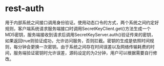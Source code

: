 # rest-auth
用于内部系统之间接口调用身份验证。使用动态口令的方式，两个系统之间约定好规则，客户端系统请求服务端接口时调用SecretKeyClient.get()方法生成一个MD5密钥，服务端接收到请求后调用SecretKeyServer.auth()验证传来的密钥，如果返回true则验证成功，允许访问服务，否则拦截。密钥的生成是依照时间规则，每分钟会更换一次密钥。由于系统之间存在时间误差以及网络传输耗费的时间，服务端验证密钥时允许误差，源码设定的为2分钟，用户可以根据需要自行修改。
